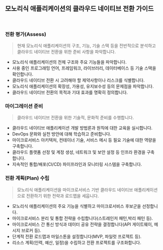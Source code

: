 ## 모노리식 애플리케이션의 클라우드 네이티브 전환 가이드
<br>

### 전환 평가(Assess)

> 현재 모노리식 애플리케이션의 구조, 기능, 기술 스택 등을 전반적으로 분석하고 클라우드 네이티브 전환을 위한 준비 사항을 파악합니다.

- 모노리식 애플리케이션의 전체 구조와 주요 기능들을 파악합니다.
- 사용 중인 프로그래밍 언어, 프레임워크, 라이브러리, 데이터베이스 등 기술 스택을 확인합니다.
- 클라우드 네이티브 전환 시 고려해야 할 제약사항이나 리스크를 식별합니다.
- 모노리식 애플리케이션의 확장성, 가용성, 유지보수성 등의 문제점을 파악합니다.
- 클라우드 네이티브 전환의 목적과 기대 효과를 명확히 정의합니다.

### 마이그레이션 준비

> 클라우드 네이티브 전환을 위한 기술적, 문화적 준비를 수행합니다.

- 클라우드 네이티브 애플리케이션 개발 방법론과 원칙에 대한 교육을 실시합니다.
- DevOps 문화와 실천 방안에 대해 학습하고 준비합니다.
- 마이크로서비스 아키텍처, 컨테이너 기술, 서비스 메시 등 필요 기술에 대한 역량을 구축합니다.
- 클라우드 플랫폼 선정 및 계정 생성, 네트워크 및 보안 설정 등 인프라 환경을 구축합니다.
- 지속적인 통합/배포(CI/CD) 파이프라인과 모니터링 시스템을 구축합니다.

### 전환 계획(Plan) 수립

> 모노리식 애플리케이션을 마이크로서비스 기반 클라우드 네이티브 애플리케이션으로 전환하기 위한 전략과 로드맵을 세웁니다.

- 모노리식 애플리케이션의 주요 기능을 식별하고 마이크로서비스 후보군을 선정합니다.
- 마이크로서비스 분리 및 통합 전략을 수립합니다(스트레인저 패턴,박리 패턴 등).
- 마이크로서비스 간 통신 방식과 데이터 공유 전략을 결정합니다(API 게이트웨이, 메시지 브로커 등).
- 단계적 전환 로드맵과 마일스톤을 설정합니다(MVP, 파일럿 프로젝트 등).
- 리소스 계획(인력, 예산, 일정)을 수립하고 전환 프로젝트를 구조화합니다.